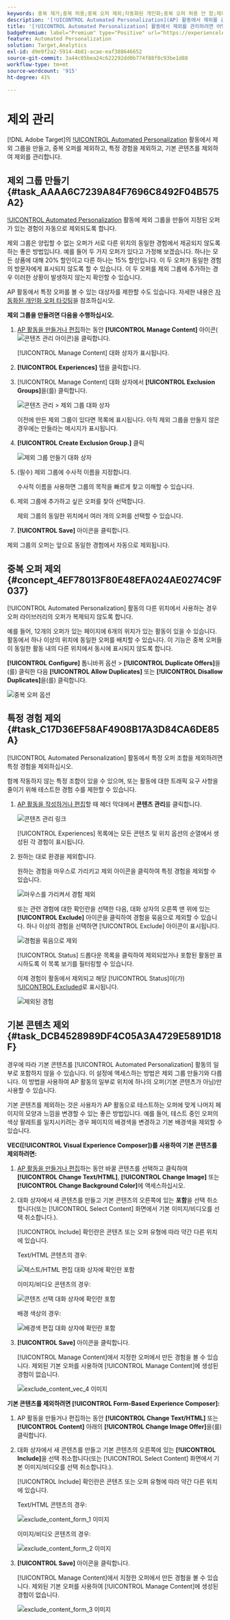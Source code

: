 ```yaml
---
keywords: 중복 제거;중복 허용;중복 오퍼 제외;자동화된 개인화;중복 오퍼 허용 안 함;제외;기본 컨텐츠;제외 그룹;
description: '[!UICONTROL Automated Personalization](AP) 활동에서 제외를 관리합니다.'
title: '[!UICONTROL Automated Personalization] 활동에서 제외를 관리하려면 어떻게 합니까?'
badgePremium: label="Premium" type="Positive" url="https://experienceleague.adobe.com/docs/target/using/introduction/intro.html?lang=en#premium newtab=true" tooltip="Target Premium에 포함된 내용을 확인합니다."
feature: Automated Personalization
solution: Target,Analytics
exl-id: d9e9f2a2-5914-4b81-acae-eaf388646652
source-git-commit: 3a44c05bea24c622292dd0b774f88f0c93be1d88
workflow-type: tm+mt
source-wordcount: '915'
ht-degree: 41%

---
```


# 제외 관리

[!DNL Adobe Target]의 [!UICONTROL Automated Personalization](AP) 활동에서 제외 그룹을 만들고, 중복 오퍼를 제외하고, 특정 경험을 제외하고, 기본 콘텐츠를 제외하여 제외를 관리합니다.

## 제외 그룹 만들기 {#task_AAAA6C7239A84F7696C8492F04B575A2}

[!UICONTROL Automated Personalization](AP) 활동에 제외 그룹을 만들어 지정된 오퍼가 있는 경험이 자동으로 제외되도록 합니다.

제외 그룹은 양립할 수 없는 오퍼가 서로 다른 위치의 동일한 경험에서 제공되지 않도록 하는 좋은 방법입니다. 예를 들어 두 가지 오퍼가 있다고 가정해 보겠습니다. 하나는 모든 상품에 대해 20% 할인이고 다른 하나는 15% 할인입니다. 이 두 오퍼가 동일한 경험의 방문자에게 표시되지 않도록 할 수 있습니다. 이 두 오퍼를 제외 그룹에 추가하는 경우 이러한 상황이 발생하지 않는지 확인할 수 있습니다.

AP 활동에서 특정 오퍼를 볼 수 있는 대상자를 제한할 수도 있습니다. 자세한 내용은 [자동화된 개인화 오퍼 타깃팅](/help/main/c-activities/t-automated-personalization/ap-target-offers.md)을 참조하십시오.

**제외 그룹을 만들려면 다음을 수행하십시오.**

1. [AP 활동을 만들거나 편집](/help/main/c-activities/t-automated-personalization/create-ap-activity.md)하는 동안 **[!UICONTROL Manage Content]** 아이콘(![콘텐츠 관리 아이콘](/help/main/assets/icons/Experience.svg))을 클릭합니다.

   [!UICONTROL Manage Content] 대화 상자가 표시됩니다.

1. **[!UICONTROL Experiences]** 탭을 클릭합니다.

1. [!UICONTROL Manage Content] 대화 상자에서 **[!UICONTROL Exclusion Groups]**&#x200B;을(를) 클릭합니다.

   ![콘텐츠 관리 > 제외 그룹 대화 상자](/help/main/c-activities/t-automated-personalization/assets/exclusion_group_create-new.png)

   이전에 만든 제외 그룹이 있다면 목록에 표시됩니다. 아직 제외 그룹을 만들지 않은 경우에는 만들라는 메시지가 표시됩니다.

1. **[!UICONTROL Create Exclusion Group.]** 클릭

   ![제외 그룹 만들기 대화 상자](/help/main/c-activities/t-automated-personalization/assets/exclusion_group_create_dialog-new.png)

1. (필수) 제외 그룹에 수사적 이름을 지정합니다.

   수사적 이름을 사용하면 그룹의 목적을 빠르게 찾고 이해할 수 있습니다.

1. 제외 그룹에 추가하고 싶은 오퍼를 찾아 선택합니다.

   제외 그룹의 동일한 위치에서 여러 개의 오퍼를 선택할 수 있습니다.

1. **[!UICONTROL Save]** 아이콘을 클릭합니다.

제외 그룹의 오퍼는 앞으로 동일한 경험에서 자동으로 제외됩니다.

## 중복 오퍼 제외 {#concept_4EF78013F80E48EFA024AE0274C9F037}

[!UICONTROL Automated Personalization] 활동의 다른 위치에서 사용하는 경우 오퍼 라이브러리의 오퍼가 복제되지 않도록 합니다.

예를 들어, 12개의 오퍼가 있는 페이지에 6개의 위치가 있는 활동이 있을 수 있습니다. 활동에서 하나 이상의 위치에 동일한 오퍼를 배치할 수 있습니다. 이 기능은 중복 오퍼들이 동일한 활동 내의 다른 위치에서 동시에 표시되지 않도록 합니다.

**[!UICONTROL Configure]** 톱니바퀴 옵션 > **[!UICONTROL Duplicate Offers]**&#x200B;을(를) 클릭한 다음 **[!UICONTROL Allow Duplicates]** 또는 **[!UICONTROL Disallow Duplicates]**&#x200B;을(를) 클릭합니다.

![중복 오퍼 옵션](/help/main/c-activities/t-automated-personalization/assets/duplicate_offers-new.png)

## 특정 경험 제외 {#task_C17D36EF58AF4908B17A3D84CA6DE85A}

[!UICONTROL Automated Personalization] 활동에서 특정 오퍼 조합을 제외하려면 특정 경험을 제외하십시오.

함께 작동하지 않는 특정 조합이 있을 수 있으며, 또는 활동에 대한 트래픽 요구 사항을 줄이기 위해 테스트한 경험 수를 제한할 수 있습니다.

1. [AP 활동을 작성하거나 편집](/help/main/c-activities/t-automated-personalization/create-ap-activity.md)할 때 헤더 막대에서 **콘텐츠 관리**&#x200B;를 클릭합니다.

   ![콘텐츠 관리 링크](/help/main/c-activities/t-automated-personalization/assets/manage-content.png)

   [!UICONTROL Experiences] 목록에는 모든 콘텐츠 및 위치 옵션의 순열에서 생성된 각 경험이 표시됩니다.

1. 원하는 대로 환경을 제외합니다.

   원하는 경험을 마우스로 가리키고 제외 아이콘을 클릭하여 특정 경험을 제외할 수 있습니다.

   ![마우스를 가리켜서 경험 제외](/help/main/c-activities/t-automated-personalization/assets/exclude_exp_1a.png)

   또는 관련 경험에 대한 확인란을 선택한 다음, 대화 상자의 오른쪽 맨 위에 있는 **[!UICONTROL Exclude]** 아이콘을 클릭하여 경험을 묶음으로 제외할 수 있습니다. 하나 이상의 경험을 선택하면 [!UICONTROL Exclude] 아이콘이 표시됩니다.

   ![경험을 묶음으로 제외](/help/main/c-activities/t-automated-personalization/assets/exclude_exp_2a.png)

   [!UICONTROL Status] 드롭다운 목록을 클릭하여 제외되었거나 포함된 활동만 표시하도록 이 목록 보기를 필터링할 수 있습니다.

   이제 경험이 활동에서 제외되고 해당 [!UICONTROL Status]이(가) [!UICONTROL Excluded](으)로 표시됩니다.

   ![제외된 경험](/help/main/c-activities/t-automated-personalization/assets/exclude_exp_3a.png)

## 기본 콘텐츠 제외 {#task_DCB4528989DF4C05A3A4729E5891D18F}

경우에 따라 기본 콘텐츠를 [!UICONTROL Automated Personalization] 활동의 일부로 포함하지 않을 수 있습니다. 이 설정에 액세스하는 방법은 제외 그룹 만들기와 다릅니다. 이 방법을 사용하여 AP 활동의 일부로 위치에 하나의 오퍼(기본 콘텐츠가 아님)만 사용할 수 있습니다.

기본 콘텐츠를 제외하는 것은 사용자가 AP 활동으로 테스트하는 오퍼에 맞게 나머지 페이지의 모양과 느낌을 변경할 수 있는 좋은 방법입니다. 예를 들어, 테스트 중인 오퍼의 색상 팔레트를 일치시키려는 경우 페이지의 배경색을 변경하고 기본 배경색을 제외할 수 있습니다.

**VEC([!UICONTROL Visual Experience Composer])를 사용하여 기본 콘텐츠를 제외하려면:**

1. [AP 활동을 만들거나 편집](/help/main/c-activities/t-automated-personalization/create-ap-activity.md)하는 동안 바꿀 콘텐츠를 선택하고 클릭하여 **[!UICONTROL Change Text/HTML]**, **[!UICONTROL Change Image]** 또는 **[!UICONTROL Change Background Color]**&#x200B;에 액세스하십시오.
1. 대화 상자에서 새 콘텐츠를 만들고 기본 콘텐츠의 오른쪽에 있는 **포함**&#x200B;을 선택 취소합니다(또는 [!UICONTROL Select Content] 화면에서 기본 이미지/비디오를 선택 취소합니다.).

   [!UICONTROL Include] 확인란은 콘텐츠 또는 오퍼 유형에 따라 약간 다른 위치에 있습니다.

   Text/HTML 콘텐츠의 경우:

   ![텍스트/HTML 편집 대화 상자에 확인란 포함](/help/main/c-activities/t-automated-personalization/assets/exclude_content_vec_1a.png)

   이미지/비디오 콘텐츠의 경우:

   ![콘텐츠 선택 대화 상자에 확인란 포함](/help/main/c-activities/t-automated-personalization/assets/exclude_content_vec_2a.png)

   배경 색상의 경우:

   ![배경색 편집 대화 상자에 확인란 포함](/help/main/c-activities/t-automated-personalization/assets/exclude_content_vec_3a.png)

1. **[!UICONTROL Save]** 아이콘을 클릭합니다.

   [!UICONTROL Manage Content]에서 지정한 오퍼에서 만든 경험을 볼 수 있습니다. 제외된 기본 오퍼를 사용하여 [!UICONTROL Manage Content]에 생성된 경험이 없습니다.

   ![exclude_content_vec_4 이미지](assets/exclude_content_vec_4.png)

**기본 콘텐츠를 제외하려면 [!UICONTROL Form-Based Experience Composer]:**

1. AP 활동을 만들거나 편집하는 동안 **[!UICONTROL Change Text/HTML]** 또는 **[!UICONTROL Content]** 아래의 **[!UICONTROL Change Image Offer]**&#x200B;을(를) 클릭합니다.
1. 대화 상자에서 새 콘텐츠를 만들고 기본 콘텐츠의 오른쪽에 있는 **[!UICONTROL Include]**&#x200B;을 선택 취소합니다(또는 [!UICONTROL Select Content] 화면에서 기본 이미지/비디오를 선택 취소합니다.).

   [!UICONTROL Include] 확인란은 콘텐츠 또는 오퍼 유형에 따라 약간 다른 위치에 있습니다.

   Text/HTML 콘텐츠의 경우:

   ![exclude_content_form_1 이미지](assets/exclude_content_form_1.png)

   이미지/비디오 콘텐츠의 경우:

   ![exclude_content_form_2 이미지](assets/exclude_content_form_2.png)

1. **[!UICONTROL Save]** 아이콘을 클릭합니다.

   [!UICONTROL Manage Content]에서 지정한 오퍼에서 만든 경험을 볼 수 있습니다. 제외된 기본 오퍼를 사용하여 [!UICONTROL Manage Content]에 생성된 경험이 없습니다.

   ![exclude_content_form_3 이미지](assets/exclude_content_form_3.png)

